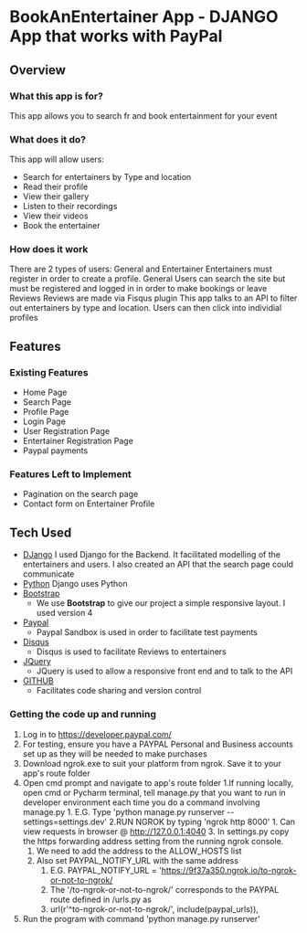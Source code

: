 # BookAnEntertainer App  - DJANGO App that works with PayPal

## Overview

### What this app is for?
This app allows you to search fr and book entertainment for your event

### What does it do?
This app will allow users:
-   Search for entertainers by Type and location
-   Read their profile
-   View their gallery
-   Listen to their recordings
-   View their videos
-   Book the entertainer

### How does it work
There are 2 types of users: General and Entertainer
Entertainers must register in order to create a profile.
General Users can search the site but must be registered and logged in in order to make bookings or leave Reviews
Reviews are made via Fisqus plugin
This app talks to an API to filter out entertainers by type and location. Users can then click into individial profiles

##  Features


### Existing Features
-   Home Page
-   Search Page
-   Profile Page
-   Login Page
-   User Registration Page
-   Entertainer Registration Page
-   Paypal payments

### Features Left to Implement
-   Pagination on the search page
-   Contact form on Entertainer Profile

##  Tech Used
- [DJango](https://www.djangoproject.com/)
    I used Django for the Backend. It facilitated modelling of the entertainers and users. I also created an API that 
    the search page could communicate 
- [Python](https://www.python.org/)
    Django uses Python
- [Bootstrap](http://getbootstrap.com/)
	- We use **Bootstrap** to give our project a simple responsive layout. I used version 4
- [Paypal](https://developer.paypal.com/)
    - Paypal Sandbox is used in order to facilitate test payments
- [Disqus](https://disqus.com/)
    - Disqus is used to facilitate Reviews to entertainers
- [JQuery](https://jquery.com/)
    - JQuery is used to allow a responsive front end and to talk to the API 
- [GITHUB](https://github.com/)
    - Facilitates code sharing and version control

### Getting the code up and running
1. Log in to https://developer.paypal.com/
2. For testing, ensure you have a PAYPAL Personal and Business accounts set up as they will be needed to make purchases
3. Download ngrok.exe to suit your platform from ngrok. Save it to your app's route folder
4. Open cmd prompt and navigate to app's route folder
   1.If running locally, open cmd or Pycharm terminal, tell manage.py that you want to run in developer environment each time you do a command involving manage.py
        1. E.G. Type 'python manage.py runserver --settings=settings.dev'
   2.RUN NGROK by typing 'ngrok http 8000'
        1. Can view requests in browser @ http://127.0.0.1:4040
   3. In settings.py copy the https forwarding address setting from the running ngrok console. 
      1. We need to add the address to the ALLOW_HOSTS list
      2. Also set PAYPAL_NOTIFY_URL with the same address 
         1. E.G. PAYPAL_NOTIFY_URL = 'https://9f37a350.ngrok.io/to-ngrok-or-not-to-ngrok/
         2. The '/to-ngrok-or-not-to-ngrok/' corresponds to the PAYPAL route defined in <app>/urls.py as 
         3. url(r'^to-ngrok-or-not-to-ngrok/', include(paypal_urls)),
5. Run the program with command 'python manage.py runserver'    
